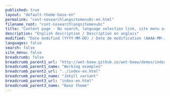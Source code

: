 ```yaml
---
published: true
layout: "default-theme-base-en"
permalink: "cont-nosearchlangsitemenubc-en.html"
filename_root: "cont-nosearchlangsitemenubc"
title: "Content page - No search, language selection link, site menu or breadcrumb trail - Base theme"
description: "English description / Description en anglais"
modified: "Date modified (YYYY-MM-DD) / Date de modification (AAAA-MM-JJ)"
languages: false
search: false
site_menu: false
breadcrumb: false
breadcrumb_parent1_url: "http://wet-boew.github.io/wet-boew/demos/index-eng.html"
breadcrumb_parent1_name: "Working examples"
breadcrumb_parent2_url: "../index-en.html"
breadcrumb_parent2_name: "Jekyll variant"
breadcrumb_parent3_url: "index-en.html"
breadcrumb_parent3_name: "Base theme"
---
```


